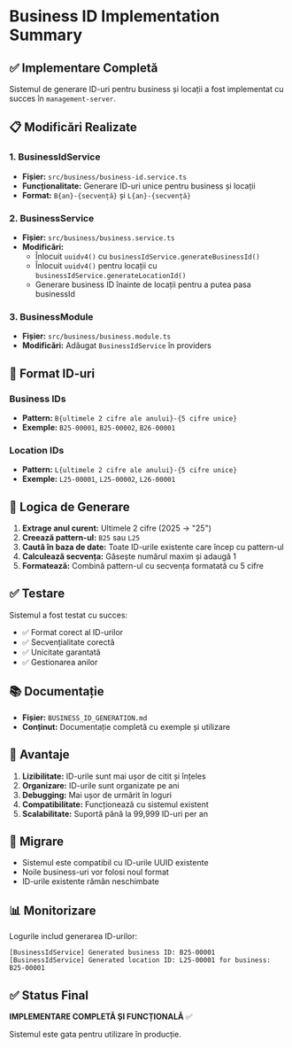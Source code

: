 # Business ID Implementation Summary

## ✅ Implementare Completă

Sistemul de generare ID-uri pentru business și locații a fost implementat cu succes în `management-server`.

## 📋 Modificări Realizate

### 1. BusinessIdService
- **Fișier:** `src/business/business-id.service.ts`
- **Funcționalitate:** Generare ID-uri unice pentru business și locații
- **Format:** `B{an}-{secvență}` și `L{an}-{secvență}`

### 2. BusinessService
- **Fișier:** `src/business/business.service.ts`
- **Modificări:**
  - Înlocuit `uuidv4()` cu `businessIdService.generateBusinessId()`
  - Înlocuit `uuidv4()` pentru locații cu `businessIdService.generateLocationId()`
  - Generare business ID înainte de locații pentru a putea pasa businessId

### 3. BusinessModule
- **Fișier:** `src/business/business.module.ts`
- **Modificări:** Adăugat `BusinessIdService` în providers

## 🎯 Format ID-uri

### Business IDs
- **Pattern:** `B{ultimele 2 cifre ale anului}-{5 cifre unice}`
- **Exemple:** `B25-00001`, `B25-00002`, `B26-00001`

### Location IDs
- **Pattern:** `L{ultimele 2 cifre ale anului}-{5 cifre unice}`
- **Exemple:** `L25-00001`, `L25-00002`, `L26-00001`

## 🔧 Logica de Generare

1. **Extrage anul curent:** Ultimele 2 cifre (2025 → "25")
2. **Creează pattern-ul:** `B25` sau `L25`
3. **Caută în baza de date:** Toate ID-urile existente care încep cu pattern-ul
4. **Calculează secvența:** Găsește numărul maxim și adaugă 1
5. **Formatează:** Combină pattern-ul cu secvența formatată cu 5 cifre

## ✅ Testare

Sistemul a fost testat cu succes:
- ✅ Format corect al ID-urilor
- ✅ Secvențialitate corectă
- ✅ Unicitate garantată
- ✅ Gestionarea anilor

## 📚 Documentație

- **Fișier:** `BUSINESS_ID_GENERATION.md`
- **Conținut:** Documentație completă cu exemple și utilizare

## 🚀 Avantaje

1. **Lizibilitate:** ID-urile sunt mai ușor de citit și înțeles
2. **Organizare:** ID-urile sunt organizate pe ani
3. **Debugging:** Mai ușor de urmărit în loguri
4. **Compatibilitate:** Funcționează cu sistemul existent
5. **Scalabilitate:** Suportă până la 99,999 ID-uri per an

## 🔄 Migrare

- Sistemul este compatibil cu ID-urile UUID existente
- Noile business-uri vor folosi noul format
- ID-urile existente rămân neschimbate

## 📊 Monitorizare

Logurile includ generarea ID-urilor:
```
[BusinessIdService] Generated business ID: B25-00001
[BusinessIdService] Generated location ID: L25-00001 for business: B25-00001
```

## ✅ Status Final

**IMPLEMENTARE COMPLETĂ ȘI FUNCȚIONALĂ** ✅

Sistemul este gata pentru utilizare în producție.

